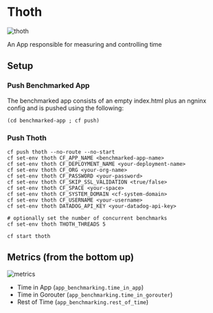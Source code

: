 # Thoth
![thoth](https://cloud.githubusercontent.com/assets/223760/6539313/ecbb51cc-c425-11e4-92e9-8515b6f1c9ef.png)

An App responsible for measuring and controlling time

## Setup


### Push Benchmarked App

The benchmarked app consists of an empty index.html plus an ngninx config and is pushed using the following:
```
(cd benchmarked-app ; cf push)
```

### Push Thoth

```
cf push thoth --no-route --no-start
cf set-env thoth CF_APP_NAME <benchmarked-app-name>
cf set-env thoth CF_DEPLOYMENT_NAME <your-deployment-name>
cf set-env thoth CF_ORG <your-org-name>
cf set-env thoth CF_PASSWORD <your-password>
cf set-env thoth CF_SKIP_SSL_VALIDATION <true/false>
cf set-env thoth CF_SPACE <your-space>
cf set-env thoth CF_SYSTEM_DOMAIN <cf-system-domain>
cf set-env thoth CF_USERNAME <your-username>
cf set-env thoth DATADOG_API_KEY <your-datadog-api-key>

# optionally set the number of concurrent benchmarks
cf set-env thoth THOTH_THREADS 5

cf start thoth
```

## Metrics (from the bottom up)

![metrics](https://cloud.githubusercontent.com/assets/223760/6404049/d3c167c8-bdc8-11e4-8a15-11cfed863565.png)

* Time in App (`app_benchmarking.time_in_app`)
* Time in Gorouter (`app_benchmarking.time_in_gorouter`)
* Rest of Time (`app_benchmarking.rest_of_time`)
